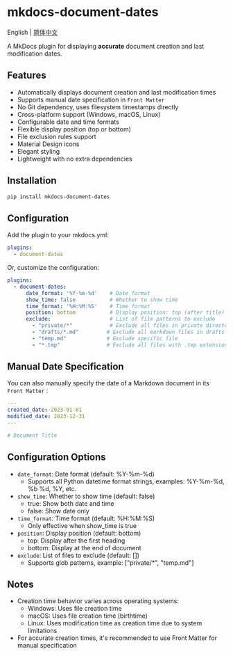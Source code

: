 # mkdocs-document-dates

English | [简体中文](README_zh.md)



A MkDocs plugin for displaying **accurate** document creation and last modification dates.

## Features

- Automatically displays document creation and last modification times
- Supports manual date specification in `Front Matter`
- No Git dependency, uses filesystem timestamps directly
- Cross-platform support (Windows, macOS, Linux)
- Configurable date and time formats
- Flexible display position (top or bottom)
- File exclusion rules support
- Material Design icons
- Elegant styling
- Lightweight with no extra dependencies

## Installation

```bash
pip install mkdocs-document-dates
```

## Configuration

Add the plugin to your mkdocs.yml:

```yaml
plugins:
  - document-dates
```

Or, customize the configuration:

```yaml
plugins:
  - document-dates:
      date_format: '%Y-%m-%d'    # Date format
      show_time: false           # Whether to show time
      time_format: '%H:%M:%S'    # Time format
      position: bottom           # Display position: top (after title) or bottom (end of document)
      exclude:                   # List of file patterns to exclude
        - "private/*"            # Exclude all files in private directory, including subdirectories
        - "drafts/*.md"         # Exclude all markdown files in drafts directory
        - "temp.md"             # Exclude specific file
        - "*.tmp"               # Exclude all files with .tmp extension
```

## Manual Date Specification

You can also manually specify the date of a Markdown document in its `Front Matter` :

```yaml
---
created_date: 2023-01-01
modified_date: 2023-12-31
---

# Document Title
```

## Configuration Options

- `date_format`: Date format (default: %Y-%m-%d)
  - Supports all Python datetime format strings, examples: %Y-%m-%d, %b %d, %Y, etc.
- `show_time`: Whether to show time (default: false)
  - true: Show both date and time
  - false: Show date only
- `time_format`: Time format (default: %H:%M:%S)
  - Only effective when show_time is true
- `position`: Display position (default: bottom)
  - top: Display after the first heading
  - bottom: Display at the end of document
- `exclude`: List of files to exclude (default: [])
  - Supports glob patterns, example: ["private/*", "temp.md"]

## Notes

- Creation time behavior varies across operating systems:
  - Windows: Uses file creation time
  - macOS: Uses file creation time (birthtime)
  - Linux: Uses modification time as creation time due to system limitations
- For accurate creation times, it's recommended to use Front Matter for manual specification

